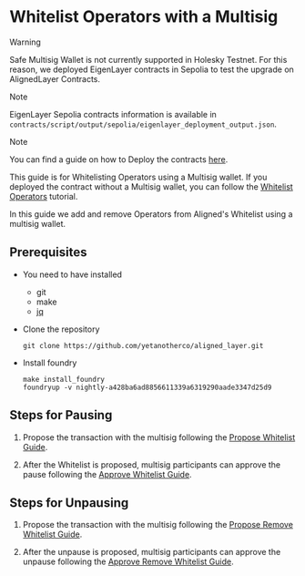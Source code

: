 # Whitelist Operators with a Multisig

> [!WARNING]  
> Safe Multisig Wallet is not currently supported in Holesky Testnet.
> For this reason, we deployed EigenLayer contracts in Sepolia to test the upgrade on AlignedLayer Contracts.

> [!NOTE]
> EigenLayer Sepolia contracts information is available in `contracts/script/output/sepolia/eigenlayer_deployment_output.json`.

> [!NOTE]
> You can find a guide on how to Deploy the contracts [here](./2_deploy_contracts.md).

This guide is for Whitelisting Operators using a Multisig wallet. If you deployed the contract without a Multisig wallet, you can follow the [Whitelist Operators](./5_a_whitelist_operators.md) tutorial.

In this guide we add and remove Operators from Aligned's Whitelist using a multisig wallet.

## Prerequisites

- You need to have installed
    - git
    - make
    - [jq](https://jqlang.github.io/jq/download/)

- Clone the repository

   ```
   git clone https://github.com/yetanotherco/aligned_layer.git
   ```

- Install foundry

    ```shell
    make install_foundry
    foundryup -v nightly-a428ba6ad8856611339a6319290aade3347d25d9
    ```

## Steps for Pausing

1. Propose the transaction with the multisig following the [Propose Whitelist Guide](./5_b_1_propose_whitelist.md).

2. After the Whitelist is proposed, multisig participants can approve the pause following the [Approve Whitelist Guide](./5_b_2_approve_whitelist.md).

## Steps for Unpausing

1. Propose the transaction with the multisig following the [Propose Remove Whitelist Guide](./5_b_3_propose_remove_whitelist.md).

2. After the unpause is proposed, multisig participants can approve the unpause following the [Approve Remove Whitelist Guide](./5_b_4_approve_remove_whitelist.md).
